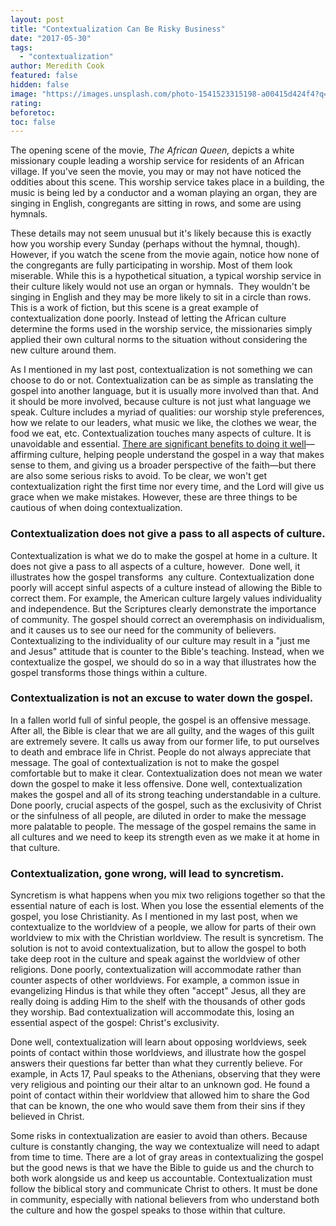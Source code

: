 ```yaml
---
layout: post
title: "Contextualization Can Be Risky Business"
date: "2017-05-30"
tags:
  - "contextualization"
author: Meredith Cook
featured: false
hidden: false
image: "https://images.unsplash.com/photo-1541523315198-a00415d424f4?q=80&w=2070&auto=format&fit=crop&ixlib=rb-4.0.3&ixid=M3wxMjA3fDB8MHxwaG90by1wYWdlfHx8fGVufDB8fHx8fA%3D%3D"
rating:
beforetoc:
toc: false
---
```


The opening scene of the movie, _The African Queen,_ depicts a white missionary couple leading a worship service for residents of an African village. If you've seen the movie, you may or may not have noticed the oddities about this scene. This worship service takes place in a building, the music is being led by a conductor and a woman playing an organ, they are singing in English, congregants are sitting in rows, and some are using hymnals.

These details may not seem unusual but it's likely because this is exactly how you worship every Sunday (perhaps without the hymnal, though). However, if you watch the scene from the movie again, notice how none of the congregants are fully participating in worship. Most of them look miserable. While this is a hypothetical situation, a typical worship service in their culture likely would not use an organ or hymnals.  They wouldn't be singing in English and they may be more likely to sit in a circle than rows. This is a work of fiction, but this scene is a great example of contextualization done poorly. Instead of letting the African culture determine the forms used in the worship service, the missionaries simply applied their own cultural norms to the situation without considering the new culture around them.

As I mentioned in my last post, contextualization is not something we can choose to do or not. Contextualization can be as simple as translating the gospel into another language, but it is usually more involved than that. And it should be more involved, because culture is not just what language we speak. Culture includes a myriad of qualities: our worship style preferences, how we relate to our leaders, what music we like, the clothes we wear, the food we eat, etc. Contextualization touches many aspects of culture. It is unavoidable and essential. [There are significant benefits to doing it well](http://blog.keelancook.com/2017/05/one-thing-you-cant-stop-doing.html)—affirming culture, helping people understand the gospel in a way that makes sense to them, and giving us a broader perspective of the faith—but there are also some serious risks to avoid. To be clear, we won't get contextualization right the first time nor every time, and the Lord will give us grace when we make mistakes. However, these are three things to be cautious of when doing contextualization.

### Contextualization does not give a pass to all aspects of culture.

Contextualization is what we do to make the gospel at home in a culture. It does not give a pass to all aspects of a culture, however.  Done well, it illustrates how the gospel transforms  any culture. Contextualization done poorly will accept sinful aspects of a culture instead of allowing the Bible to correct them. For example, the American culture largely values individuality and independence. But the Scriptures clearly demonstrate the importance of community. The gospel should correct an overemphasis on individualism, and it causes us to see our need for the community of believers. Contextualizing to the individuality of our culture may result in a "just me and Jesus" attitude that is counter to the Bible's teaching. Instead, when we contextualize the gospel, we should do so in a way that illustrates how the gospel transforms those things within a culture.

### Contextualization is not an excuse to water down the gospel.

In a fallen world full of sinful people, the gospel is an offensive message. After all, the Bible is clear that we are all guilty, and the wages of this guilt are extremely severe. It calls us away from our former life, to put ourselves to death and embrace life in Christ. People do not always appreciate that message. The goal of contextualization is not to make the gospel comfortable but to make it clear. Contextualization does not mean we water down the gospel to make it less offensive. Done well, contextualization makes the gospel and all of its strong teaching understandable in a culture. Done poorly, crucial aspects of the gospel, such as the exclusivity of Christ or the sinfulness of all people, are diluted in order to make the message more palatable to people. The message of the gospel remains the same in all cultures and we need to keep its strength even as we make it at home in that culture.

### Contextualization, gone wrong, will lead to syncretism.

Syncretism is what happens when you mix two religions together so that the essential nature of each is lost. When you lose the essential elements of the gospel, you lose Christianity. As I mentioned in my last post, when we contextualize to the worldview of a people, we allow for parts of their own worldview to mix with the Christian worldview. The result is syncretism. The solution is not to avoid contextualization, but to allow the gospel to both take deep root in the culture and speak against the worldview of other religions. Done poorly, contextualization will accommodate rather than counter aspects of other worldviews. For example, a common issue in evangelizing Hindus is that while they often "accept" Jesus, all they are really doing is adding Him to the shelf with the thousands of other gods they worship. Bad contextualization will accommodate this, losing an essential aspect of the gospel: Christ's exclusivity.

Done well, contextualization will learn about opposing worldviews, seek points of contact within those worldviews, and illustrate how the gospel answers their questions far better than what they currently believe. For example, in Acts 17, Paul speaks to the Athenians, observing that they were very religious and pointing our their altar to an unknown god. He found a point of contact within their worldview that allowed him to share the God that can be known, the one who would save them from their sins if they believed in Christ.

Some risks in contextualization are easier to avoid than others. Because culture is constantly changing, the way we contextualize will need to adapt from time to time. There are a lot of gray areas in contextualizing the gospel but the good news is that we have the Bible to guide us and the church to both work alongside us and keep us accountable. Contextualization must follow the biblical story and communicate Christ to others. It must be done in community, especially with national believers from who understand both the culture and how the gospel speaks to those within that culture.
